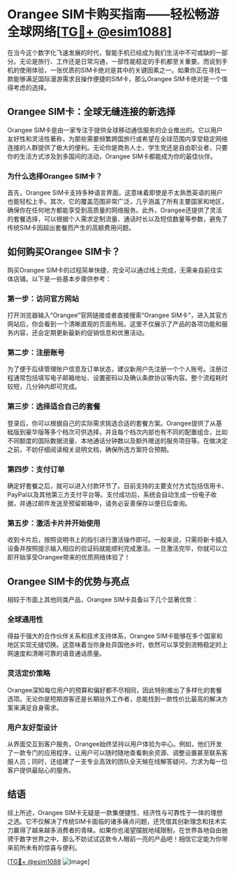 # Orangee SIM卡购买指南——轻松畅游全球网络[[TG💪+ @esim1088](https://t.me/s/esim1088)]

在当今这个数字化飞速发展的时代，智能手机已经成为我们生活中不可或缺的一部分。无论是旅行、工作还是日常沟通，一部性能稳定的手机都至关重要。而说到手机的使用体验，一张优质的SIM卡绝对是其中的关键因素之一。如果你正在寻找一款能够满足国际漫游需求且操作便捷的SIM卡，那么Orangee SIM卡绝对是一个值得考虑的选择。

## Orangee SIM卡：全球无缝连接的新选择

Orangee SIM卡是由一家专注于提供全球移动通信服务的企业推出的。它以用户友好性和灵活性著称，为那些需要频繁跨国旅行或希望在全球范围内享受稳定网络连接的人群提供了极大的便利。无论你是商务人士、学生党还是自由职业者，只要你的生活方式涉及到多国间的活动，Orangee SIM卡都能成为你的最佳伙伴。

### 为什么选择Orangee SIM卡？

首先，Orangee SIM卡支持多种语言界面，这意味着即使是不太熟悉英语的用户也能轻松上手。其次，它的覆盖范围非常广泛，几乎涵盖了所有主要国家和地区，确保你在任何地方都能享受到高质量的网络服务。此外，Orangee还提供了灵活的套餐选择，可以根据个人需求定制流量、通话时长以及短信数量等参数，避免了传统SIM卡因超出套餐而产生的高额费用问题。

## 如何购买Orangee SIM卡？

购买Orangee SIM卡的过程简单快捷，完全可以通过线上完成，无需亲自前往实体店铺。以下是一些基本步骤供参考：

### 第一步：访问官方网站

打开浏览器输入“Orangee”官网链接或者直接搜索“Orangee SIM卡”，进入其官方网站后，你会看到一个清晰直观的页面布局。这里不仅展示了产品的各项功能和服务内容，还会定期更新最新的促销信息和优惠活动。

### 第二步：注册账号

为了便于后续管理账户信息及订单状态，建议新用户先注册一个个人账号。注册过程通常包括填写电子邮箱地址、设置密码以及确认条款协议等内容。整个流程耗时较短，几分钟内即可完成。

### 第三步：选择适合自己的套餐

登录后，你可以根据自己的实际需求挑选合适的套餐方案。Orangee提供了从基础版到豪华版等多个档次可供选择，并且每个档次内部也有不同的配置组合，比如不同额度的国际数据流量、本地通话分钟数以及额外赠送的服务项目等。在做决定之前，不妨仔细阅读相关说明文档，确保所选方案符合预期。

### 第四步：支付订单

确定好套餐之后，就可以进入付款环节了。目前支持的主要支付方式包括信用卡、PayPal以及其他第三方支付平台等。支付成功后，系统会自动生成一份电子收据，并通过邮件发送至预留邮箱中，请务必妥善保存以便日后查询。

### 第五步：激活卡片并开始使用

收到卡片后，按照说明书上的指引进行激活操作即可。一般来说，只需将新卡插入设备并按照提示输入相应的验证码就能顺利完成激活。一旦激活完毕，你就可以立即开始享受Orangee带来的优质网络体验了！

## Orangee SIM卡的优势与亮点

相较于市面上其他同类产品，Orangee SIM卡具备以下几个显著优势：

### 全球通用性

得益于强大的合作伙伴关系和技术支持体系，Orangee SIM卡能够在多个国家和地区实现无缝切换。这意味着当你身处异国他乡时，依然可以享受到流畅稳定的上网速度和清晰可靠的语音通话质量。

### 灵活定价策略

Orangee深知每位用户的预算和偏好都不尽相同，因此特别推出了多样化的套餐选项。无论你是短期游客还是长期驻外工作者，总能找到一款性价比最高的解决方案来满足自身需求。

### 用户友好型设计

从界面交互到客户服务，Orangee始终坚持以用户体验为中心。例如，他们开发了一款专门的应用程序，让用户可以随时随地查看剩余资源、调整设置甚至联系客服人员；同时，还组建了一支专业高效的团队全天候在线解答疑问，力求为每一位客户提供最贴心的服务。

## 结语

综上所述，Orangee SIM卡无疑是一款集便捷性、经济性与可靠性于一体的理想之选。它不仅解决了传统SIM卡面临的诸多痛点问题，还凭借其创新理念和技术实力赢得了越来越多消费者的青睐。如果你也渴望摆脱地域限制，在世界各地自由驰骋于数字世界之中，那么不妨试试这款令人眼前一亮的产品吧！相信它定能为你带来前所未有的惊喜与便利。

[[TG💪+ @esim1088](https://t.me/s/esim1088) ![Image](https://i.postimg.cc/4NQfJmqS/Snipaste-2025-05-13-00-14-12.png)]
